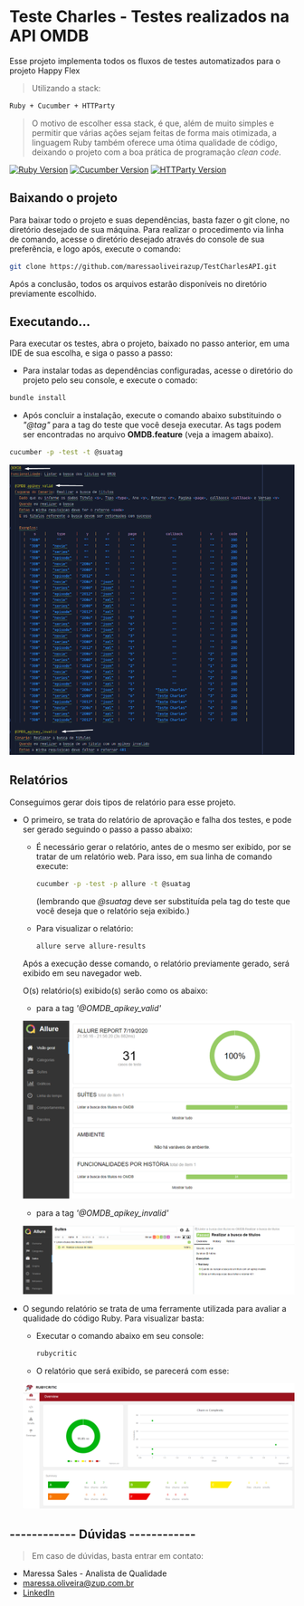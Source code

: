 # Teste Charles - Testes realizados na API OMDB

Esse projeto implementa todos os fluxos de testes automatizados para o projeto Happy Flex

> Utilizando a stack: 
```sh
Ruby + Cucumber + HTTParty
```
> O motivo de escolher essa stack, é que, além de muito simples e permitir que várias ações sejam feitas de forma mais otimizada, a linguagem Ruby também oferece uma ótima qualidade de código, deixando o projeto com a boa prática de programação _clean code_. 

[![Ruby Version][ruby-image]][ruby-url]
[![Cucumber Version][cucumber-image]][cucumber-url]
[![HTTParty Version][httparty-image]][httparty-url]

## Baixando o projeto

Para baixar todo o projeto e suas dependências, basta fazer o git clone, no diretório desejado de sua máquina. 
Para realizar o procedimento via linha de comando, acesse o diretório desejado através do console de sua preferência, e logo após, execute o comando:
```sh
git clone https://github.com/maressaoliveirazup/TestCharlesAPI.git
```
Após a conclusão, todos os arquivos estarão disponíveis no diretório previamente escolhido.

## Executando...

Para executar os testes, abra o projeto, baixado no passo anterior, em uma IDE de sua escolha, e siga o passo a passo:

* Para instalar todas as dependências configuradas, acesse o diretório do projeto pelo seu console, e execute o comado:

```sh
bundle install
```

* Após concluir a instalação, execute o comando abaixo substituindo o _"@tag"_ para a tag do teste que você deseja executar. As tags podem ser encontradas no arquivo **OMDB.feature** (veja a imagem abaixo).

```sh
cucumber -p -test -t @suatag
```

![@tag](https://github.com/maressaoliveirazup/TestCharlesAPI/blob/master/tags.png)

## Relatórios

Conseguimos gerar dois tipos de relatório para esse projeto. 

* O primeiro, se trata do relatório de aprovação e falha dos testes, e pode ser gerado seguindo o passo a passo abaixo:

    * É necessário gerar o relatório, antes de o mesmo ser exibido, por se tratar de um relatório web. Para isso, em sua linha de comando execute:

      ```sh
      cucumber -p -test -p allure -t @suatag
      ```
      (lembrando que _@suatag_ deve ser substituída pela tag do teste que você deseja que o relatório seja exibido.)

    * Para visualizar o relatório:

      ```sh
      allure serve allure-results
      ```

  Após a execução desse comando, o relatório previamente gerado, será exibido em seu navegador web.

  O(s) relatório(s) exibido(s) serão como os abaixo:

     * para a tag _'@OMDB_apikey_valid'_

     ![@OMDB_apikey_valid](https://github.com/maressaoliveirazup/TestCharlesAPI/blob/master/allure_report_OMDB_apikey_valid.png)

    * para a tag _'@OMDB_apikey_invalid'_

     ![@OMDB_apikey_invalid](https://github.com/maressaoliveirazup/TestCharlesAPI/blob/master/allure_report_OMDB_apikey_invalid.png)

* O segundo relatório se trata de uma ferramente utilizada para avaliar a qualidade do código Ruby. Para visualizar basta:
      
    * Executar o comando abaixo em seu console:
      ```sh
      rubycritic
      ```
      
     * O relatório que será exibido, se parecerá com esse: 

     ![](https://github.com/maressaoliveirazup/TestCharlesAPI/blob/master/analise_codigo.png)


## ------------ Dúvidas ------------ 

> Em caso de dúvidas, basta entrar em contato:

* Maressa Sales - Analista de Qualidade
* maressa.oliveira@zup.com.br
* [LinkedIn](https://www.linkedin.com/in/maressa-sales-de-oliveira-3541a2151/)


[ruby-image]: https://img.shields.io/badge/ruby-2.6.5--1-red
[ruby-url]: https://www.ruby-lang.org/pt/
[cucumber-image]: https://img.shields.io/badge/cucumber-using-brightgreen
[cucumber-url]: https://cucumber.io/
[httparty-image]: https://img.shields.io/badge/httparty-0.18.1-yellow
[httparty-url]: https://rubygems.org/gems/httparty/versions/0.13.7?locale=pt-BR
